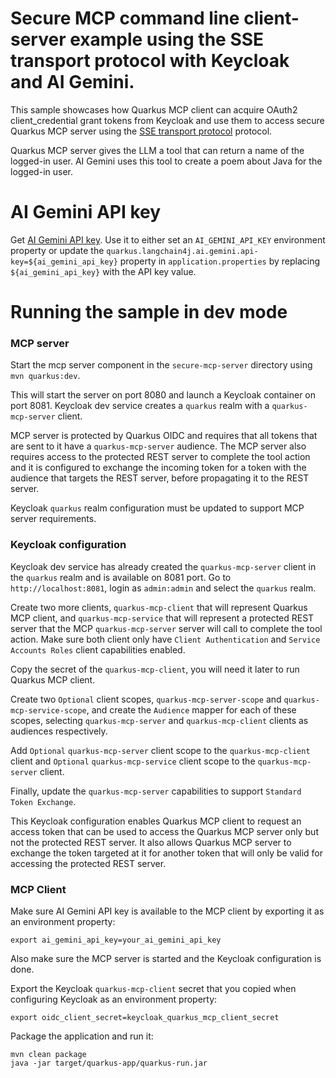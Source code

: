 # Secure MCP command line client-server example using the SSE transport protocol with Keycloak and AI Gemini.

This sample showcases how Quarkus MCP client can acquire OAuth2 client_credential grant tokens from Keycloak and use them to access secure Quarkus MCP server using the [SSE transport protocol](https://modelcontextprotocol.io/docs/concepts/transports#server-sent-events-sse) protocol.

Quarkus MCP server gives the LLM a tool that can return a name of the logged-in user. AI Gemini uses this tool to create a poem about Java for the logged-in user.

# AI Gemini API key

Get [AI Gemini API key](https://aistudio.google.com/app/apikey). Use it to either set an `AI_GEMINI_API_KEY` environment property or update the `quarkus.langchain4j.ai.gemini.api-key=${ai_gemini_api_key}` property in `application.properties` by replacing `${ai_gemini_api_key}` with the API key value.

# Running the sample in dev mode

### MCP server

Start the mcp server component in the `secure-mcp-server` directory using `mvn quarkus:dev`.

This will start the server on port 8080 and launch a Keycloak container on port 8081. Keycloak dev service creates a `quarkus` realm with a `quarkus-mcp-server` client.

MCP server is protected by Quarkus OIDC and requires that all tokens that are sent to it have a `quarkus-mcp-server` audience. The MCP server also requires access to the protected REST server to complete the tool action and it is configured to exchange the incoming token for a token with the audience that targets the REST server, before propagating it to the REST server.

Keycloak `quarkus` realm configuration must be updated to support MCP server requirements.

### Keycloak configuration

Keycloak dev service has already created the `quarkus-mcp-server` client in the `quarkus` realm and is available on 8081 port. Go to `http://localhost:8081`, login as `admin:admin` and select the `quarkus` realm.

Create two more clients, `quarkus-mcp-client` that will represent Quarkus MCP client, and `quarkus-mcp-service` that will represent a protected REST server that the MCP `quarkus-mcp-server` server will call to complete the tool action.
Make sure both client only have `Client Authentication` and  `Service Accounts Roles` client capabilities enabled.

Copy the secret of the `quarkus-mcp-client`, you will need it later to run Quarkus MCP client.

Create two `Optional` client scopes, `quarkus-mcp-server-scope` and `quarkus-mcp-service-scope`, and create the `Audience` mapper for each of these scopes, selecting `quarkus-mcp-server` and `quarkus-mcp-client` clients as audiences respectively.

Add `Optional` `quarkus-mcp-server` client scope to the `quarkus-mcp-client` client and `Optional` `quarkus-mcp-service` client scope to the `quarkus-mcp-server` client.

Finally, update the `quarkus-mcp-server` capabilities to support `Standard Token Exchange`. 

This Keycloak configuration enables Quarkus MCP client to request an access token that can be used to access the Quarkus MCP server only but not the protected REST server. It also allows Quarkus MCP server to exchange the token targeted at it for another token that will only be valid for accessing the protected REST server. 

### MCP Client

Make sure AI Gemini API key is available to the MCP client by exporting it as an environment property:

```shell
export ai_gemini_api_key=your_ai_gemini_api_key
```

Also make sure the MCP server is started and the Keycloak configuration is done.

Export the Keycloak `quarkus-mcp-client` secret that you copied when configuring Keycloak as an environment property:

```shell
export oidc_client_secret=keycloak_quarkus_mcp_client_secret
```

Package the application and run it:

```shell
mvn clean package
java -jar target/quarkus-app/quarkus-run.jar
```

